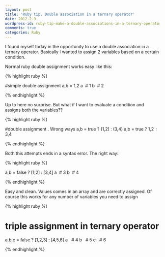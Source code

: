 ```yaml
---
layout: post
title: 'Ruby tip. Double association in a ternary operator'
date: 2012-2-9
wordpress-id: ruby-tip-make-a-double-associations-in-a-ternary-operator
comments: true
categories: Ruby
---
```

I found myself today in the opportunity to use a double association in a ternary operator. Basically I wanted to assign 2 variables based on a certain condition.
<!--more-->
Normal ruby double assignment works easy like this:

{% highlight ruby %}

#simple double assignment
a,b = 1,2
a  # 1
b  # 2

{% endhighlight  %}

Up to here no surprise. But what if I want to evaluate a condition and assigns both the variables??

{% highlight ruby %}

#double assignment . Wrong ways
a,b = true ? (1,2) : (3,4)
a,b = true ? 1,2  : 3,4

{% endhighlight  %}

Both this attempts ends in a syntax error. The right way:

{% highlight ruby %}

a,b = false ? [1,2] : [3,4]
a  # 3
b  # 4

{% endhighlight  %}

Easy and clean. Values comes in an array and are correctly assigned.
Of course this works for any number of variables you need to assign

{% highlight ruby %}

# triple assignment in ternary operator
a,b,c = false ? [1,2,3] : [4,5,6]
a   # 4
b   # 5
c   # 6

{% endhighlight  %}

